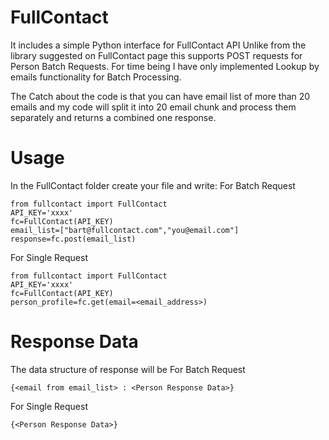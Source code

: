 FullContact
===========

It includes a simple Python interface for FullContact API
Unlike from the library suggested on FullContact page this supports POST requests for Person Batch Requests. 
For time being I have only implemented Lookup by emails functionality for Batch Processing.

The Catch about the code is that you can have email list of more than 20 emails and my code will split it into 20 email chunk and process them separately and returns a combined one response.

Usage
===========
In the FullContact folder create your file and write:
For Batch Request

    from fullcontact import FullContact
    API_KEY='xxxx'
    fc=FullContact(API_KEY)
    email_list=["bart@fullcontact.com","you@email.com"]
    response=fc.post(email_list)

For Single Request

    from fullcontact import FullContact
    API_KEY='xxxx'
    fc=FullContact(API_KEY)
    person_profile=fc.get(email=<email_address>)
    
Response Data
===========
The data structure of response will be
For Batch Request

    {<email from email_list> : <Person Response Data>}

For Single Request

    {<Person Response Data>}
